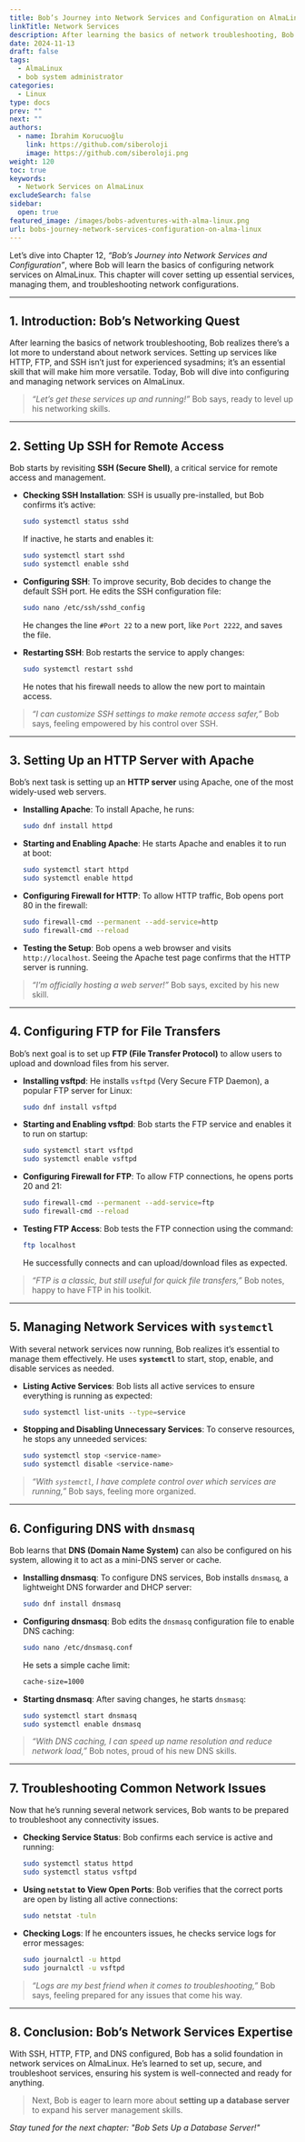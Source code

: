 ```yaml
---
title: Bob’s Journey into Network Services and Configuration on AlmaLinux
linkTitle: Network Services
description: After learning the basics of network troubleshooting, Bob realizes there’s a lot more to understand about network services. Setting up services like HTTP, FTP, and SSH isn’t just for experienced sysadmins; it’s an essential skill that will make him more versatile.
date: 2024-11-13
draft: false
tags:
  - AlmaLinux
  - bob system administrator
categories:
  - Linux
type: docs
prev: ""
next: ""
authors:
  - name: İbrahim Korucuoğlu
    link: https://github.com/siberoloji
    image: https://github.com/siberoloji.png
weight: 120
toc: true
keywords:
  - Network Services on AlmaLinux
excludeSearch: false
sidebar:
  open: true
featured_image: /images/bobs-adventures-with-alma-linux.png
url: bobs-journey-network-services-configuration-on-alma-linux
---
```


Let’s dive into Chapter 12, *“Bob’s Journey into Network Services and Configuration”*, where Bob will learn the basics of configuring network services on AlmaLinux. This chapter will cover setting up essential services, managing them, and troubleshooting network configurations.

---

## **1. Introduction: Bob’s Networking Quest**

After learning the basics of network troubleshooting, Bob realizes there’s a lot more to understand about network services. Setting up services like HTTP, FTP, and SSH isn’t just for experienced sysadmins; it’s an essential skill that will make him more versatile. Today, Bob will dive into configuring and managing network services on AlmaLinux.

> *“Let’s get these services up and running!”* Bob says, ready to level up his networking skills.

---

## **2. Setting Up SSH for Remote Access**

Bob starts by revisiting **SSH (Secure Shell)**, a critical service for remote access and management.

- **Checking SSH Installation**: SSH is usually pre-installed, but Bob confirms it’s active:

  ```bash
  sudo systemctl status sshd
  ```

  If inactive, he starts and enables it:

  ```bash
  sudo systemctl start sshd
  sudo systemctl enable sshd
  ```

- **Configuring SSH**: To improve security, Bob decides to change the default SSH port. He edits the SSH configuration file:

  ```bash
  sudo nano /etc/ssh/sshd_config
  ```

  He changes the line `#Port 22` to a new port, like `Port 2222`, and saves the file.

- **Restarting SSH**: Bob restarts the service to apply changes:

  ```bash
  sudo systemctl restart sshd
  ```

  He notes that his firewall needs to allow the new port to maintain access.

> *“I can customize SSH settings to make remote access safer,”* Bob says, feeling empowered by his control over SSH.

---

## **3. Setting Up an HTTP Server with Apache**

Bob’s next task is setting up an **HTTP server** using Apache, one of the most widely-used web servers.

- **Installing Apache**: To install Apache, he runs:

  ```bash
  sudo dnf install httpd
  ```

- **Starting and Enabling Apache**: He starts Apache and enables it to run at boot:

  ```bash
  sudo systemctl start httpd
  sudo systemctl enable httpd
  ```

- **Configuring Firewall for HTTP**: To allow HTTP traffic, Bob opens port 80 in the firewall:

  ```bash
  sudo firewall-cmd --permanent --add-service=http
  sudo firewall-cmd --reload
  ```

- **Testing the Setup**: Bob opens a web browser and visits `http://localhost`. Seeing the Apache test page confirms that the HTTP server is running.

> *“I’m officially hosting a web server!”* Bob says, excited by his new skill.

---

## **4. Configuring FTP for File Transfers**

Bob’s next goal is to set up **FTP (File Transfer Protocol)** to allow users to upload and download files from his server.

- **Installing vsftpd**: He installs `vsftpd` (Very Secure FTP Daemon), a popular FTP server for Linux:

  ```bash
  sudo dnf install vsftpd
  ```

- **Starting and Enabling vsftpd**: Bob starts the FTP service and enables it to run on startup:

  ```bash
  sudo systemctl start vsftpd
  sudo systemctl enable vsftpd
  ```

- **Configuring Firewall for FTP**: To allow FTP connections, he opens ports 20 and 21:

  ```bash
  sudo firewall-cmd --permanent --add-service=ftp
  sudo firewall-cmd --reload
  ```

- **Testing FTP Access**: Bob tests the FTP connection using the command:

  ```bash
  ftp localhost
  ```

  He successfully connects and can upload/download files as expected.

> *“FTP is a classic, but still useful for quick file transfers,”* Bob notes, happy to have FTP in his toolkit.

---

## **5. Managing Network Services with `systemctl`**

With several network services now running, Bob realizes it’s essential to manage them effectively. He uses **`systemctl`** to start, stop, enable, and disable services as needed.

- **Listing Active Services**: Bob lists all active services to ensure everything is running as expected:

  ```bash
  sudo systemctl list-units --type=service
  ```

- **Stopping and Disabling Unnecessary Services**: To conserve resources, he stops any unneeded services:

  ```bash
  sudo systemctl stop <service-name>
  sudo systemctl disable <service-name>
  ```

> *“With `systemctl`, I have complete control over which services are running,”* Bob says, feeling more organized.

---

## **6. Configuring DNS with `dnsmasq`**

Bob learns that **DNS (Domain Name System)** can also be configured on his system, allowing it to act as a mini-DNS server or cache.

- **Installing dnsmasq**: To configure DNS services, Bob installs `dnsmasq`, a lightweight DNS forwarder and DHCP server:

  ```bash
  sudo dnf install dnsmasq
  ```

- **Configuring dnsmasq**: Bob edits the `dnsmasq` configuration file to enable DNS caching:

  ```bash
  sudo nano /etc/dnsmasq.conf
  ```

  He sets a simple cache limit:

  ```bash
  cache-size=1000
  ```

- **Starting dnsmasq**: After saving changes, he starts `dnsmasq`:

  ```bash
  sudo systemctl start dnsmasq
  sudo systemctl enable dnsmasq
  ```

> *“With DNS caching, I can speed up name resolution and reduce network load,”* Bob notes, proud of his new DNS skills.

---

## **7. Troubleshooting Common Network Issues**

Now that he’s running several network services, Bob wants to be prepared to troubleshoot any connectivity issues.

- **Checking Service Status**: Bob confirms each service is active and running:

  ```bash
  sudo systemctl status httpd
  sudo systemctl status vsftpd
  ```

- **Using `netstat` to View Open Ports**: Bob verifies that the correct ports are open by listing all active connections:

  ```bash
  sudo netstat -tuln
  ```

- **Checking Logs**: If he encounters issues, he checks service logs for error messages:

  ```bash
  sudo journalctl -u httpd
  sudo journalctl -u vsftpd
  ```

> *“Logs are my best friend when it comes to troubleshooting,”* Bob says, feeling prepared for any issues that come his way.

---

## **8. Conclusion: Bob’s Network Services Expertise**

With SSH, HTTP, FTP, and DNS configured, Bob has a solid foundation in network services on AlmaLinux. He’s learned to set up, secure, and troubleshoot services, ensuring his system is well-connected and ready for anything.

> Next, Bob is eager to learn more about **setting up a database server** to expand his server management skills.

*Stay tuned for the next chapter: "Bob Sets Up a Database Server!"*
